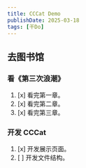 ```yaml
---
title: CCCat Demo
publishDate: 2025-03-18
tags: [干Do]
---
```


## 去图书馆

### 看《第三次浪潮》

1. [x] 看完第一章。
2. [x] 看完第二章。
3. [x] 看完第三章。

### 开发 CCCat

1. [x] 开发展示页面。
2. [ ] 开发文件结构。
